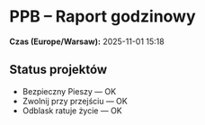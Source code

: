 # PPB – Raport godzinowy
**Czas (Europe/Warsaw):** 2025-11-01 15:18

## Status projektów
- Bezpieczny Pieszy — OK
- Zwolnij przy przejściu — OK
- Odblask ratuje życie — OK

